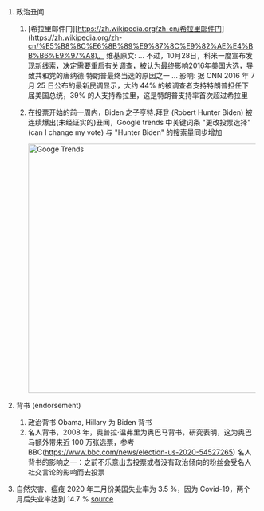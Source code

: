 

1. 政治丑闻
    1. [希拉里邮件门][https://zh.wikipedia.org/zh-cn/希拉里邮件门](https://zh.wikipedia.org/zh-cn/%E5%B8%8C%E6%8B%89%E9%87%8C%E9%82%AE%E4%BB%B6%E9%97%A8)。
        维基原文: ... 不过，10月28日，科米一度宣布发现新线索，决定需要重启有关调查，被认为最终影响2016年美国大选，导致共和党的唐纳德·特朗普最终当选的原因之一 ...
        影响: 据 CNN 2016 年 7 月 25 日公布的最新民调显示，大约 44% 的被调查者支持特朗普担任下届美国总统，39% 的人支持希拉里，这是特朗普支持率首次超过希拉里
    2. 在投票开始的前一周内，Biden 之子亨特.拜登 (Robert Hunter Biden) 被连续爆出(未经证实的)丑闻，Google trends 中关键词条 "更改投票选择" (can I change my vote) 与 "Hunter Biden" 的搜索量同步增加

        <img src="http://git.io/JkTES" alt="Googe Trends" width="500px">


2. 背书 (endorsement) 
    1. 政治背书 Obama, Hillary 为 Biden 背书
    2. 名人背书，2008 年，奥普拉·温弗里为奥巴马背书，研究表明，这为奥巴马额外带来近 100 万张选票，参考 BBC(https://www.bbc.com/news/election-us-2020-54527265) 
        名人背书的影响之一：之前不乐意出去投票或者没有政治倾向的粉丝会受名人社交言论的影响而去投票

3. 自然灾害、瘟疫
    2020 年二月份美国失业率为 3.5 %，因为 Covid-19，两个月后失业率达到 14.7 % [source](https://www.trtworld.com/magazine/key-factors-influencing-us-presidential-election-2020-41106)

    

